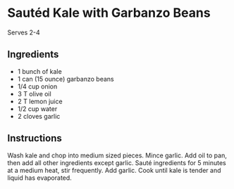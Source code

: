 # Sautéd Kale with Garbanzo Beans

Serves 2-4

## Ingredients

- 1 bunch of kale
- 1 can (15 ounce) garbanzo beans
- 1/4 cup onion
- 3 T olive oil
- 2 T lemon juice
- 1/2 cup water
- 2 cloves garlic

## Instructions

Wash kale and chop into medium sized pieces. Mince garlic. Add oil to pan, then add all other ingredients except garlic. Sauté ingredients for 5 minutes at a medium heat, stir frequently. Add garlic. Cook until kale is tender and liquid has evaporated.  
